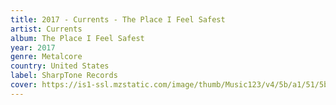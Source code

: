 ```yaml
---
title: 2017 - Currents - The Place I Feel Safest
artist: Currents
album: The Place I Feel Safest
year: 2017
genre: Metalcore
country: United States
label: SharpTone Records
cover: https://is1-ssl.mzstatic.com/image/thumb/Music123/v4/5b/a1/51/5ba15173-fb5c-c815-cfe2-56ea2c40290a/cover.jpg/1000x1000bb.jpg
---
```

